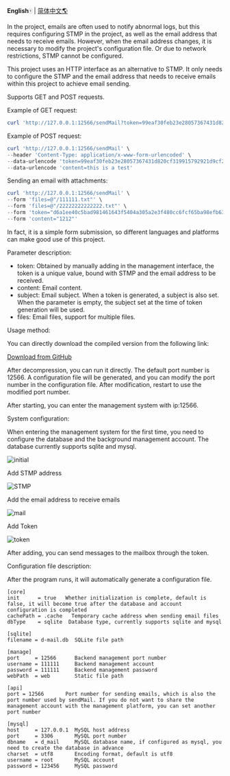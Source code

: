 **English**🀄 | [简体中文🌎](./README_zh.md)

In the project, emails are often used to notify abnormal logs, but this requires configuring STMP in the project, as well as the email address that needs to receive emails. However, when the email address changes, it is necessary to modify the project's configuration file. Or due to network restrictions, STMP cannot be configured.

This project uses an HTTP interface as an alternative to STMP. It only needs to configure the STMP and the email address that needs to receive emails within this project to achieve email sending.

Supports GET and POST requests.

Example of GET request:

```powershell
curl 'http://127.0.0.1:12566/sendMail?token=99eaf30feb23e28057367431d820cf319915792921d9cf21b5f761fb75433225&content=this%20is%20a%20test'
```

Example of POST request:

```powershell
curl 'http://127.0.0.1:12566/sendMail' \
--header 'Content-Type: application/x-www-form-urlencoded' \
--data-urlencode 'token=99eaf30feb23e28057367431d820cf319915792921d9cf21b5f761fb75433225' \
--data-urlencode 'content=this is a test'
```

Sending an email with attachments:

```powershell
curl 'http://127.0.0.1:12566/sendMail' \
--form 'files=@"/111111.txt"' \
--form 'files=@"/22222222222222.txt"' \
--form 'token="d6a1ee40c5bad981461643f5404a305a2e3f480cc6fcf65ba98efb63ce32d471"' \
--form 'content="1212"'
```

In fact, it is a simple form submission, so different languages and platforms can make good use of this project.

Parameter description:

- token: Obtained by manually adding in the management interface, the token is a unique value, bound with STMP and the email address to be received.
- content: Email content.
- subject: Email subject. When a token is generated, a subject is also set. When the parameter is empty, the subject set at the time of token generation will be used.
- files: Email files, support for multiple files.

Usage method:

You can directly download the compiled version from the following link:

[Download from GitHub](https://github.com/chuccp/d-mail/releases)

After decompression, you can run it directly. The default port number is 12566. A configuration file will be generated, and you can modify the port number in the configuration file. After modification, restart to use the modified port number.

After starting, you can enter the management system with ip:12566.

System configuration:

When entering the management system for the first time, you need to configure the database and the background management account. The database currently supports sqlite and mysql.

![initial](initial.png "initial")

Add STMP address

![STMP](STMP.png "STMP")

Add the email address to receive emails

![mail](mail.png "mail")

Add Token

![token](token.png "token")

After adding, you can send messages to the mailbox through the token.

Configuration file description:

After the program runs, it will automatically generate a configuration file.

```
[core]
init      = true   Whether initialization is complete, default is false, it will become true after the database and account configuration is completed
cachePath = .cache   Temporary cache address when sending email files
dbType    = sqlite  Database type, currently supports sqlite and mysql

[sqlite]
filename = d-mail.db  SQLite file path

[manage]
port     = 12566      Backend management port number
username = 111111     Backend management account
password = 111111     Backend management password
webPath  = web        Static file path

[api]
port = 12566       Port number for sending emails, which is also the port number used by sendMail. If you do not want to share the management account with the management platform, you can set another port number

[mysql]
host     = 127.0.0.1  MySQL host address
port     = 3306       MySQL port number
dbname   = d_mail     MySQL database name, if configured as mysql, you need to create the database in advance
charset  = utf8       Encoding format, default is utf8
username = root       MySQL account
password = 123456     MySQL password
```
